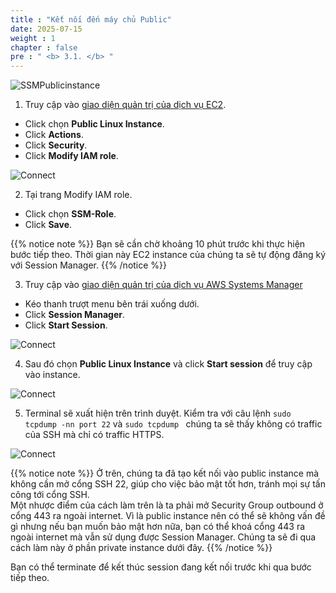 ```yaml
---
title : "Kết nối đến máy chủ Public"
date: 2025-07-15  
weight : 1 
chapter : false
pre : " <b> 3.1. </b> "
---
```

![SSMPublicinstance](/images/arc-02.png)

1. Truy cập vào [giao diện quản trị của dịch vụ EC2](https://console.aws.amazon.com/ec2/v2/home).
  + Click chọn **Public Linux Instance**.
  + Click **Actions**.
  + Click **Security**.
  + Click **Modify IAM role**.

![Connect](/images/3.connect/001-connect.png)

2. Tại trang Modify IAM role.
  + Click chọn **SSM-Role**.
  + Click **Save**.

{{% notice note %}}
Bạn sẽ cần chờ khoảng 10 phút trước khi thực hiện bước tiếp theo. Thời gian này EC2 instance của chúng ta sẽ tự động đăng ký với Session Manager.
{{% /notice %}}

3. Truy cập vào [giao diện quản trị của dịch vụ AWS Systems Manager](https://console.aws.amazon.com/systems-manager/home)
  + Kéo thanh trượt menu bên trái xuống dưới.
  + Click **Session Manager**.
  + Click **Start Session**.


![Connect](/images/3.connect/002-connect.png)


4. Sau đó chọn **Public Linux Instance** và click **Start session** để truy cập vào instance.

![Connect](/images/3.connect/003-connect.png)


5. Terminal sẽ xuất hiện trên trình duyệt. Kiểm tra với câu lệnh ``` sudo tcpdump -nn port 22 ``` và ```sudo tcpdump ``` chúng ta sẽ thấy không có traffic của SSH mà chỉ có traffic HTTPS.

![Connect](/images/3.connect/004-connect.png)

{{% notice note %}}
 Ở trên, chúng ta đã tạo  kết nối vào public instance mà không cần mở cổng SSH 22, giúp cho việc bảo mật tốt hơn, tránh mọi sự tấn công tới cổng SSH.\
Một nhược điểm của cách làm trên là ta phải mở Security Group outbound ở cổng 443 ra ngoài internet. Vì là public instance nên có thể sẽ không vấn đề gì nhưng nếu bạn muốn bảo mật hơn nữa, bạn có thể khoá cổng 443 ra ngoài internet mà vẫn sử dụng được Session Manager. Chúng ta sẽ đi qua cách làm này ở phần private instance dưới đây.
 {{% /notice %}}

 Bạn có thể terminate để kết thúc session đang kết nối trước khi qua bước tiếp theo.

